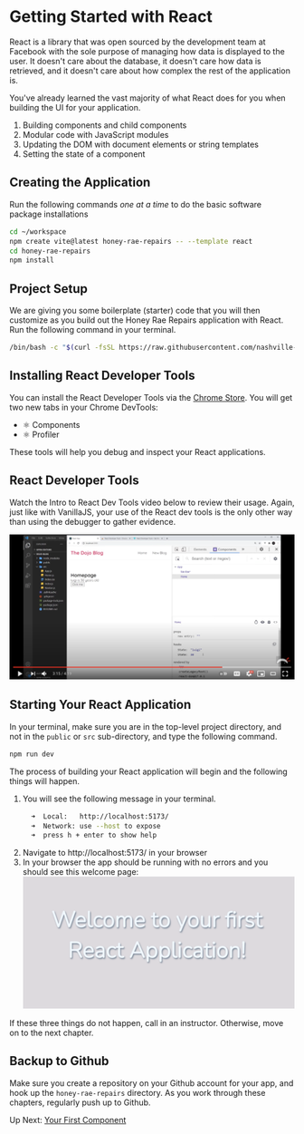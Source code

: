 # Getting Started with React

React is a library that was open sourced by the development team at Facebook with the sole purpose of managing how data is displayed to the user. It doesn't care about the database, it doesn't care how data is retrieved, and it doesn't care about how complex the rest of the application is.

You've already learned the vast majority of what React does for you when building the UI for your application.

1. Building components and child components
1. Modular code with JavaScript modules
1. Updating the DOM with document elements or string templates
1. Setting the state of a component

## Creating the Application

Run the following commands _one at a time_ to do the basic software package installations

```sh
cd ~/workspace
npm create vite@latest honey-rae-repairs -- --template react
cd honey-rae-repairs
npm install
```
## Project Setup

We are giving you some boilerplate (starter) code that you will then customize as you build out the Honey Rae Repairs application with React. Run the following command in your terminal.

<!-- TODO: Change this link to cohort 66 branch -->

```sh
/bin/bash -c "$(curl -fsSL https://raw.githubusercontent.com/nashville-software-school/client-side-mastery/master/book-5-honey-rae-repairs/chapters/scripts/repair-setup.sh)"
```
## Installing React Developer Tools

You can install the React Developer Tools via the [Chrome Store](https://chrome.google.com/webstore/detail/react-developer-tools/fmkadmapgofadopljbjfkapdkoienihi).
You will get two new tabs in your Chrome DevTools:

* ⚛️ Components
* ⚛️ Profiler

These tools will help you debug and inspect your React applications.

## React Developer Tools

Watch the Intro to React Dev Tools video below to review their usage. Again, just like with VanillaJS, your use of the React dev tools is the only other way than using the debugger to gather evidence.

[<img src="./images/react-dev-tools-video.png" />](https://www.youtube.com/watch?v=rb1GWqCJid4)


## Starting Your React Application

In your terminal, make sure you are in the top-level project directory, and not in the `public` or `src` sub-directory, and type the following command.

```sh
npm run dev
```

The process of building your React application will begin and the following things will happen.

1. You will see the following message in your terminal.
    ```sh
      ➜  Local:   http://localhost:5173/
      ➜  Network: use --host to expose
      ➜  press h + enter to show help
    ```
1. Navigate to http://localhost:5173/ in your browser
2. In your browser the app should be running with no errors and you should see this welcome page:
   <img src="./images/welcome.png" width="700" />

If these three things do not happen, call in an instructor. Otherwise, move on to the next chapter.

## Backup to Github

Make sure you create a repository on your Github account for your app, and hook up the `honey-rae-repairs` directory. As you work through these chapters, regularly push up to Github.

Up Next: [Your First Component](./REPAIR_FIRST_COMPONENT.md)